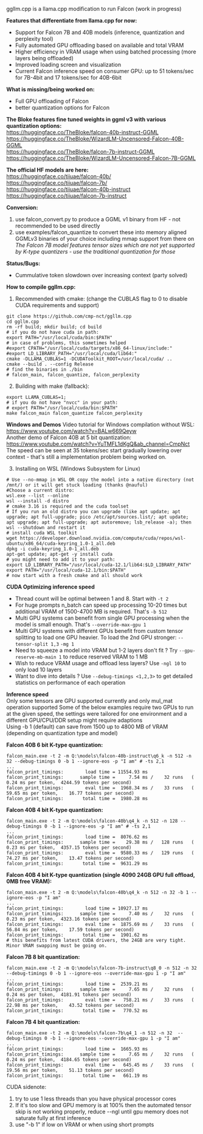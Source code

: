 ggllm.cpp is a llama.cpp modification to run Falcon (work in progress)

**Features that differentiate from llama.cpp for now:**
- Support for Falcon 7B and 40B models (inference, quantization and perplexity tool)
- Fully automated GPU offloading based on available and total VRAM
- Higher efficiency in VRAM usage when using batched processing (more layers being offloaded)
- Improved loading screen and visualization
- Current Falcon inference speed on consumer GPU: up to 51 tokens/sec for 7B-4bit and 17 tokens/sec for 40B-6bit
  
**What is missing/being worked on:**
- Full GPU offloading of Falcon
- better quantization options for Falcon

**The Bloke features fine tuned weights in ggml v3 with various quantization options:**  
https://huggingface.co/TheBloke/falcon-40b-instruct-GGML  
https://huggingface.co/TheBloke/WizardLM-Uncensored-Falcon-40B-GGML  
https://huggingface.co/TheBloke/falcon-7b-instruct-GGML  
https://huggingface.co/TheBloke/WizardLM-Uncensored-Falcon-7B-GGML  
  
**The official HF models are here:**  
https://huggingface.co/tiiuae/falcon-40b/  
https://huggingface.co/tiiuae/falcon-7b/  
https://huggingface.co/tiiuae/falcon-40b-instruct  
https://huggingface.co/tiiuae/falcon-7b-instruct  

**Conversion:**
1) use falcon_convert.py to produce a GGML v1 binary from HF - not recommended to be used directly
2) use examples/falcon_quantize to convert these into memory aligned GGMLv3 binaries of your choice including mmap support from there on  
_The Falcon 7B model features tensor sizes which are not yet supported by K-type quantizers - use the traditional quantization for those_  
  
**Status/Bugs:**  
- Cummulative token slowdown over increasing context (party solved)
  
**How to compile ggllm.cpp:**
1) Recommended with cmake: (change the CUBLAS flag to 0 to disable CUDA requirements and support)
```
git clone https://github.com/cmp-nct/ggllm.cpp
cd ggllm.cpp
rm -rf build; mkdir build; cd build
# if you do not have cuda in path:
export PATH="/usr/local/cuda/bin:$PATH"
# in case of problems, this sometimes helped
#export CPATH="/usr/local/cuda/targets/x86_64-linux/include:"
#export LD_LIBRARY_PATH="/usr/local/cuda/lib64:"
cmake -DLLAMA_CUBLAS=1 -DCUDAToolkit_ROOT=/usr/local/cuda/ ..  
cmake --build . --config Release
# find the binaries in ./bin
# falcon_main, falcon_quantize, falcon_perplexity
```
2) Building with make (fallback):
```
export LLAMA_CUBLAS=1;
# if you do not have "nvcc" in your path:
# export PATH="/usr/local/cuda/bin:$PATH"
make falcon_main falcon_quantize falcon_perplexity
```

**Windows and Demos**
Video tutorial for Windows compilation without WSL:  
https://www.youtube.com/watch?v=BALw669Qeyw     
Another demo of Falcon 40B at 5 bit quantization:  
https://www.youtube.com/watch?v=YuTMFL1dKgQ&ab_channel=CmpNct   
The speed can be seen at 35 tokens/sec start gradually lowering over context - that's still a implementation problem being worked on.

3) Installing on WSL (Windows Subsystem for Linux)
```
# Use --no-mmap in WSL OR copy the model into a native directory (not /mnt/) or it will get stuck loading (thanks @nauful)
#Choose a current distro:
wsl.exe --list --online
wsl --install -d distro
# cmake 3.16 is required and the cuda toolset
# If you run an old distro you can upgrade (like apt update; apt upgrade; apt full-upgrade; pico /etc/apt/sources.list/; apt update; apt upgrade; apt full-upgrade; apt autoremove; lsb_release -a); then wsl --shutdown and restart it
# install cuda WSL toolkit
wget https://developer.download.nvidia.com/compute/cuda/repos/wsl-ubuntu/x86_64/cuda-keyring_1.0-1_all.deb
dpkg -i cuda-keyring_1.0-1_all.deb
apt-get update; apt-get -y install cuda
# you might need to add it to your path:
export LD_LIBRARY_PATH="/usr/local/cuda-12.1/lib64:$LD_LIBRARY_PATH"
export PATH="/usr/local/cuda-12.1/bin:$PATH"
# now start with a fresh cmake and all should work 
```

**CUDA Optimizing inference speed**
- Thread count will be optimal between 1 and 8. Start with `-t 2` 
- For huge prompts n_batch can speed up processing 10-20 times but additional VRAM of 1500-4700 MB is required. That's `-b 512` 
- Multi GPU systems can benefit from single GPU processing when the model is small enough. That's `--override-max-gpu 1`  
- Multi GPU systems with different GPUs benefit from custom tensor splitting to load one GPU heavier. To load the 2nd GPU stronger: `--tensor-split 1,3` `-mg 1`
- Need to squeeze a model into VRAM but 1-2 layers don't fit ? Try `--gpu-reserve-mb-main 1` to reduce reserved VRAM to 1 MB
- Wish to reduce VRAM usage and offload less layers? Use `-ngl 10` to only load 10 layers
- Want to dive into details ? Use `--debug-timings <1,2,3>` to get detailed statistics on performance of each operation

   
**Inference speed**  
Only some tensors are GPU supported currently and only mul_mat operation supported
Some of the below examples require two GPUs to run at the given speed, the settings were tailored for one environment and a different GPU/CPU/DDR setup might require adaptions  
Using -b 1 (default) can save from 1500 up to 4800 MB of VRAM (depending on quantization type and model)

**Falcon 40B 6 bit K-type quantization:**
```
falcon_main.exe -t 2 -m Q:\models\falcon-40b-instruct\q6_k -n 512 -n 32 --debug-timings 0 -b 1 --ignore-eos -p "I am" # -ts 2,1
...
falcon_print_timings:        load time = 11554.93 ms
falcon_print_timings:      sample time =     7.54 ms /    32 runs   (    0.24 ms per token,  4244.59 tokens per second)
falcon_print_timings:        eval time =  1968.34 ms /    33 runs   (   59.65 ms per token,    16.77 tokens per second)
falcon_print_timings:       total time =  1980.28 ms
```

**Falcon 40B 4 bit K-type quantization:**
```
falcon_main.exe -t 2 -m Q:\models\falcon-40b\q4_k -n 512 -n 128 --debug-timings 0 -b 1 --ignore-eos -p "I am" # -ts 2,1
...
falcon_print_timings:        load time =  8076.62 ms
falcon_print_timings:      sample time =    29.38 ms /   128 runs   (    0.23 ms per token,  4357.15 tokens per second)
falcon_print_timings:        eval time =  9580.33 ms /   129 runs   (   74.27 ms per token,    13.47 tokens per second)
falcon_print_timings:       total time =  9631.29 ms
```

**Falcon 40B 4 bit K-type quantization (single 4090 24GB GPU full offload, 0MB free VRAM):**
```
falcon_main.exe -t 2 -m Q:\models\falcon-40b\q4_k -n 512 -n 32 -b 1 --ignore-eos -p "I am"
...
falcon_print_timings:        load time = 10927.17 ms
falcon_print_timings:      sample time =     7.40 ms /    32 runs   (    0.23 ms per token,  4323.16 tokens per second)
falcon_print_timings:        eval time =  1875.69 ms /    33 runs   (   56.84 ms per token,    17.59 tokens per second)
falcon_print_timings:       total time =  1901.62 ms
# this benefits from latest CUDA drivers, the 24GB are very tight. Minor VRAM swapping must be going on.
```

**Falcon 7B 8 bit quantization:**
```
falcon_main.exe -t 2 -m Q:\models\falcon-7b-instruct\q8_0 -n 512 -n 32 --debug-timings 0 -b 1 --ignore-eos --override-max-gpu 1 -p "I am"
...
falcon_print_timings:        load time =  2539.21 ms
falcon_print_timings:      sample time =     7.65 ms /    32 runs   (    0.24 ms per token,  4181.91 tokens per second)
falcon_print_timings:        eval time =   758.21 ms /    33 runs   (   22.98 ms per token,    43.52 tokens per second)
falcon_print_timings:       total time =   770.52 ms
```

**Falcon 7B 4 bit quantization:**
```
falcon_main.exe -t 2 -m Q:\models\falcon-7b\q4_1 -n 512 -n 32  --debug-timings 0 -b 1 --ignore-eos --override-max-gpu 1 -p "I am"
...
falcon_print_timings:        load time =  1665.93 ms
falcon_print_timings:      sample time =     7.65 ms /    32 runs   (    0.24 ms per token,  4184.65 tokens per second)
falcon_print_timings:        eval time =   645.45 ms /    33 runs   (   19.56 ms per token,    51.13 tokens per second)
falcon_print_timings:       total time =   661.19 ms
```

CUDA sidenote:  
1) try to use 1 less threads than you have physical processor cores 
2) If it's too slow and GPU memory is at 100% then the automated tensor skip is not working properly, reduce --ngl until gpu memory does not saturate fully at first inference
3) use "-b 1" if low on VRAM or when using short prompts 

